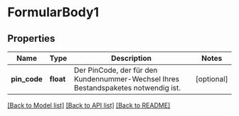 # FormularBody1

## Properties
Name | Type | Description | Notes
------------ | ------------- | ------------- | -------------
**pin_code** | **float** | Der PinCode, der für den Kundennummer-Wechsel Ihres Bestandspaketes notwendig ist. | [optional] 

[[Back to Model list]](../../README.md#documentation-for-models) [[Back to API list]](../../README.md#documentation-for-api-endpoints) [[Back to README]](../../README.md)

